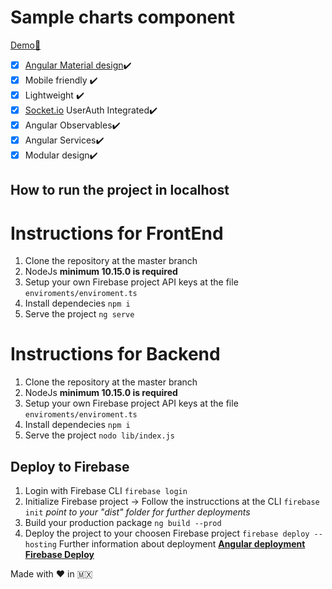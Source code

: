 # Sample charts component

[Demo🏃](https://sampleapp-49553.web.app/)

 - [x] [Angular Material design](https://material.angular.io/)✔️
 - [x] Mobile friendly ✔️
 - [x] Lightweight ✔️
 - [x] [Socket.io](https://socket.io) UserAuth Integrated✔️
 - [x] Angular Observables✔️
 - [x] Angular Services✔️
 - [x] Modular design✔️

## How to run the project in localhost

# Instructions for FrontEnd
 1. Clone the repository at the master branch
 2. NodeJs **minimum 10.15.0 is required**
 3. Setup your own Firebase project API keys at the file `enviroments/enviroment.ts`
 4. Install dependecies `npm i`
 5. Serve the project `ng serve`

# Instructions for Backend
 1. Clone the repository at the master branch
 2. NodeJs **minimum 10.15.0 is required**
 3. Setup your own Firebase project API keys at the file `enviroments/enviroment.ts`
 4. Install dependecies `npm i`
 5. Serve the project `nodo lib/index.js`

## Deploy to Firebase

 1. Login with Firebase CLI `firebase login`
 2. Initialize Firebase project -> Follow the instrucctions at the CLI `firebase init` *point to your "dist" folder for further deployments*
 3. Build your production package `ng build --prod`
 4. Deploy the project to your choosen Firebase project `firebase deploy --hosting`
Further information about deployment 
[**Angular deployment**](https://angular.io/start/deployment) 
[**Firebase Deploy**](https://firebase.google.com/docs/hosting/deploying)

Made with ❤️ in 🇲🇽